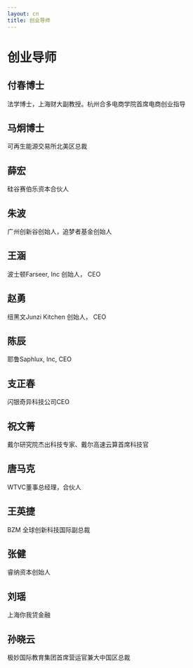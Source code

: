 ```yaml
---
layout: cn
title: 创业导师
---
```

# 创业导师

## 付春博士
法学博士，上海财大副教授。杭州合多电商学院首席电商创业指导

## 马炯博士
可再生能源交易所北美区总裁

## 薛宏
硅谷赛伯乐资本合伙人

## 朱波
广州创新谷创始人，追梦者基金创始人

## 王涵
波士顿Farseer, Inc 创始人， CEO

## 赵勇
纽黑文Junzi Kitchen 创始人， CEO 

## 陈辰
耶鲁Saphlux, Inc, CEO 

## 支正春
闪银奇异科技公司CEO

## 祝文菁
戴尔研究院杰出科技专家、戴尔高速云算首席科技官

## 唐马克
WTVC董事总经理，合伙人

## 王英捷
BZM 全球创新科技国际副总裁

## 张健
睿纳资本创始人

## 刘瑶 
上海你我贷金融

## 孙晓云
极妙国际教育集团首席营运官兼大中国区总裁
